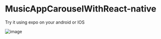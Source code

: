 # MusicAppCarouselWithReact-native
Try it using expo on your android or IOS

![image](https://user-images.githubusercontent.com/82405299/114596966-82e1ec80-9c90-11eb-97ef-d624cc638c56.png)

